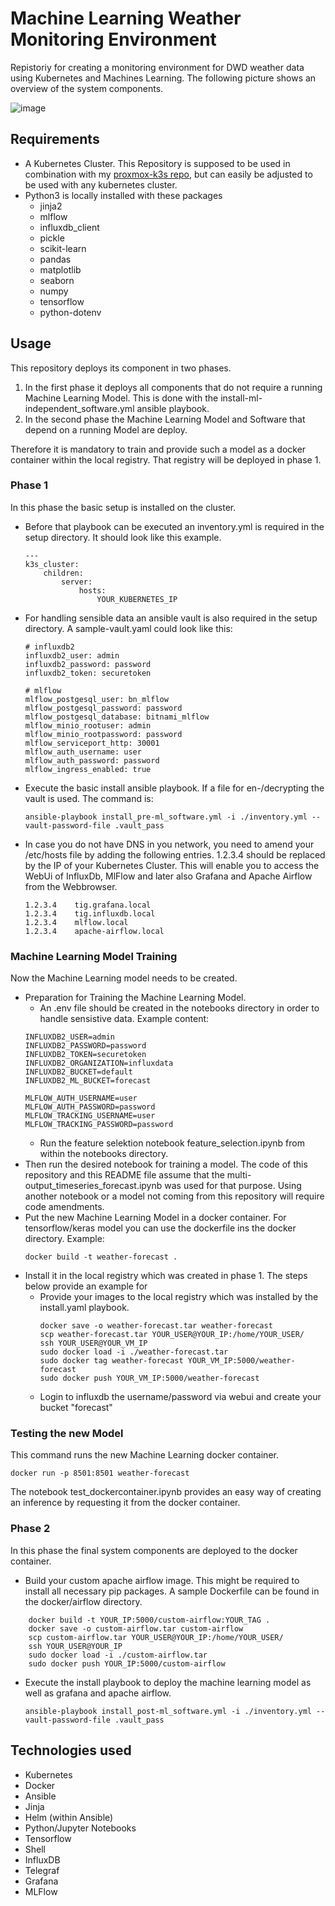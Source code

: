 # Machine Learning Weather Monitoring Environment

Repistoriy for creating a monitoring environment for DWD weather data using Kubernetes and Machines Learning.
The following picture shows an overview of the system components.

![image](./pictures/system-overview.png)

## Requirements
* A Kubernetes Cluster. This Repository is supposed to be used in combination with my [proxmox-k3s repo](https://github.com/TobiasSackmann/proxmox-k3s), but can easily be adjusted to be used with any kubernetes cluster.
* Python3 is locally installed with these packages
    * jinja2
    * mlflow
    * influxdb_client
    * pickle
    * scikit-learn
    * pandas
    * matplotlib
    * seaborn
    * numpy
    * tensorflow
    * python-dotenv

## Usage
This repository deploys its component in two phases.
1. In the first phase it deploys all components that do not require a running Machine Learning Model. This is done with the install-ml-independent_software.yml ansible playbook.
2.  In the second phase the Machine Learning Model and Software that depend on a running Model are deploy.

Therefore it is mandatory to train and provide such a model as a docker container within the local registry. That registry will be deployed in phase 1.

### Phase 1
In this phase the basic setup is installed on the cluster.
* Before that playbook can be executed an inventory.yml is required in the setup directory. It should look like this example.
    ```shell
    ---
    k3s_cluster:
        children:
            server:
                hosts:
                    YOUR_KUBERNETES_IP
    ```
* For handling sensible data an ansible vault is also required in the setup directory. A sample-vault.yaml could look like this:
    ```shell
    # influxdb2
    influxdb2_user: admin
    influxdb2_password: password
    influxdb2_token: securetoken

    # mlflow
    mlflow_postgesql_user: bn_mlflow
    mlflow_postgesql_password: password
    mlflow_postgesql_database: bitnami_mlflow
    mlflow_minio_rootuser: admin
    mlflow_minio_rootpassword: password
    mlflow_serviceport_http: 30001
    mlflow_auth_username: user
    mlflow_auth_password: password
    mlflow_ingress_enabled: true
    ```
* Execute the basic install ansible playbook. If a file for en-/decrypting the vault is used. The command is:
    ```shell
    ansible-playbook install_pre-ml_software.yml -i ./inventory.yml --vault-password-file .vault_pass
    ```
* In case you do not have DNS in you network, you need to amend your /etc/hosts file by adding the following entries. 1.2.3.4 should be replaced by the IP of your Kubernetes Cluster. This will enable you to access the WebUi of InfluxDb, MlFlow and later also Grafana and Apache Airflow from the Webbrowser.
    ```shell
    1.2.3.4    tig.grafana.local
    1.2.3.4    tig.influxdb.local
    1.2.3.4    mlflow.local
    1.2.3.4    apache-airflow.local
    ```

### Machine Learning Model Training
Now the Machine Learning model needs to be created.
* Preparation for Training the Machine Learning Model.
    * An .env file should be created in the notebooks directory in order to handle sensistive data.
    Example content:
    ```shell
    INFLUXDB2_USER=admin
    INFLUXDB2_PASSWORD=password
    INFLUXDB2_TOKEN=securetoken
    INFLUXDB2_ORGANIZATION=influxdata
    INFLUXDB2_BUCKET=default
    INFLUXDB2_ML_BUCKET=forecast

    MLFLOW_AUTH_USERNAME=user
    MLFLOW_AUTH_PASSWORD=password
    MLFLOW_TRACKING_USERNAME=user
    MLFLOW_TRACKING_PASSWORD=password
    ```
    * Run the feature selektion notebook feature_selection.ipynb from within the notebooks directory.
* Then run the desired notebook for training a model. The code of this repository and this README file assume that the multi-output_timeseries_forecast.ipynb was used for that purpose. Using another notebook or a model not coming from this repository will require code amendments.
* Put the new Machine Learning Model in a docker container. For tensorflow/keras model you can use the dockerfile ins the docker directory. Example:
    ```shell
    docker build -t weather-forecast .
    ```
* Install it in the local registry which was created in phase 1. The steps below provide an example for 
    * Provide your images to the local registry which was installed by the install.yaml playbook.
        ```shell
        docker save -o weather-forecast.tar weather-forecast
        scp weather-forecast.tar YOUR_USER@YOUR_IP:/home/YOUR_USER/
        ssh YOUR_USER@YOUR_VM_IP
        sudo docker load -i ./weather-forecast.tar
        sudo docker tag weather-forecast YOUR_VM_IP:5000/weather-forecast
        sudo docker push YOUR_VM_IP:5000/weather-forecast
        ```
    * Login to influxdb the username/password via webui and create your bucket "forecast"

### Testing the new Model
This command runs the new Machine Learning docker container.
```shell
docker run -p 8501:8501 weather-forecast
```

The notebook test_dockercontainer.ipynb provides an easy way of creating an inference by requesting it from the docker container.

### Phase 2
In this phase the final system components are deployed to the docker container.
* Build your custom apache airflow image. This might be required to install all necessary pip packages. A sample Dockerfile can be found in the docker/airflow directory.
```shell
    docker build -t YOUR_IP:5000/custom-airflow:YOUR_TAG .
    docker save -o custom-airflow.tar custom-airflow
    scp custom-airflow.tar YOUR_USER@YOUR_IP:/home/YOUR_USER/
    ssh YOUR_USER@YOUR_IP
    sudo docker load -i ./custom-airflow.tar
    sudo docker push YOUR_IP:5000/custom-airflow
```
* Execute the install playbook to deploy the machine learning model as well as grafana and apache airflow.
    ```shell
    ansible-playbook install_post-ml_software.yml -i ./inventory.yml --vault-password-file .vault_pass
    ```

Technologies used
-----

* Kubernetes
* Docker
* Ansible
* Jinja
* Helm (within Ansible)
* Python/Jupyter Notebooks
* Tensorflow
* Shell
* InfluxDB
* Telegraf
* Grafana
* MLFlow
